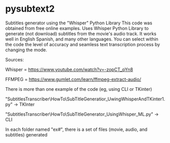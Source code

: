 # pysubtext2
Subtitles generator using the "Whisper" Python Library
This code was obtained from free online examples. Uses Whisper Python Library to generate (not download) subtitles from the movie's audio track. It works well in English Spanish, and many other languages. You can select within the code the level of accuracy and seamless text transcription process by changing the mode.

Sources:

 Whisper = https://www.youtube.com/watch?v=-zopCT_qYn8
 
 FFMPEG = https://www.gumlet.com/learn/ffmpeg-extract-audio/


There is more than one example of the code (eg, using CLI or TKinter)

 "SubtitlesTranscriber\HowTo\SubTitleGeneratior_UwingWhisperAndTKinter1.py" -> TKInter
 
 "SubtitlesTranscriber\HowTo\SubTitleGenerator_UsingWhisper_ML.py" -> CLI

In each folder named "ex#", there is a set of files (movie, audio, and subtitles) generated 

